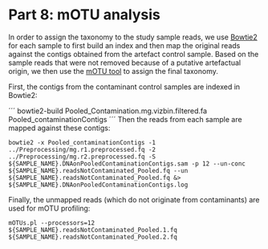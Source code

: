 # Part 8: mOTU analysis

In order to assign the taxonomy to the study sample reads, we use [Bowtie2](http://bowtie-bio.sourceforge.net/bowtie2/index.shtml) for each sample to first build an index and then map the original reads against the contigs obtained from the artefact control sample. Based on the sample reads that were not removed because of a putative artefactual origin, we then use the [mOTU tool](http://www.bork.embl.de/software/mOTU/) to assign the final taxonomy.

First, the contigs from the contaminant control samples are indexed in Bowtie2:

´´´
bowtie2-build Pooled_Contamination.mg.vizbin.filtered.fa Pooled_contaminationContigs
´´´
Then the reads from each sample are mapped against these contigs:

```
bowtie2 -x Pooled_contaminationContigs -1 ../Preprocessing/mg.r1.preprocessed.fq -2 ../Preprocessing/mg.r2.preprocessed.fq -S ${SAMPLE_NAME}.DNAonPooledContaminationContigs.sam -p 12 --un-conc ${SAMPLE_NAME}.readsNotContaminated_Pooled.fq --un ${SAMPLE_NAME}.readsNotContaminated_Pooled.fq &> ${SAMPLE_NAME}.DNAonPooledContaminationContigs.log
```

Finally, the unmapped reads (which do not originate from contaminants) are used for mOTU profiling:

```
mOTUs.pl --processors=12 ${SAMPLE_NAME}.readsNotContaminated_Pooled.1.fq ${SAMPLE_NAME}.readsNotContaminated_Pooled.2.fq
```


